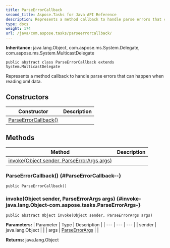 ```yaml
---
title: ParseErrorCallback
second_title: Aspose.Tasks for Java API Reference
description: Represents a method callback to handle parse errors that can happen when reading xml data.
type: docs
weight: 174
url: /java/com.aspose.tasks/parseerrorcallback/
---
```


**Inheritance:**
java.lang.Object, com.aspose.ms.System.Delegate, com.aspose.ms.System.MulticastDelegate
```
public abstract class ParseErrorCallback extends System.MulticastDelegate
```

Represents a method callback to handle parse errors that can happen when reading xml data.
## Constructors

| Constructor | Description |
| --- | --- |
| [ParseErrorCallback()](#ParseErrorCallback--) |  |
## Methods

| Method | Description |
| --- | --- |
| [invoke(Object sender, ParseErrorArgs args)](#invoke-java.lang.Object-com.aspose.tasks.ParseErrorArgs-) |  |
### ParseErrorCallback() {#ParseErrorCallback--}
```
public ParseErrorCallback()
```


### invoke(Object sender, ParseErrorArgs args) {#invoke-java.lang.Object-com.aspose.tasks.ParseErrorArgs-}
```
public abstract Object invoke(Object sender, ParseErrorArgs args)
```




**Parameters:**
| Parameter | Type | Description |
| --- | --- | --- |
| sender | java.lang.Object |  |
| args | [ParseErrorArgs](../../com.aspose.tasks/parseerrorargs) |  |

**Returns:**
java.lang.Object
